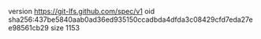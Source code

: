 version https://git-lfs.github.com/spec/v1
oid sha256:437be5840aab0ad36ed935150ccadbda4dfda3c08429cfd7eda27ee98561cb29
size 1153
